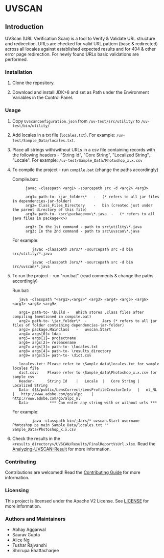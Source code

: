 # UVSCAN

## Introduction

UVScan (URL Verification Scan) is a tool to Verify & Validate URL structure and redirection. URLs are checked for valid URL pattern (base & redirected) across all locales against established expected results and for 404 & other error page redirection. For newly found URLs basic validations are performed.

### Installation

1. Clone the repository.

2. Download and install JDK>8 and set as Path under the Environment Variables in the Control Panel.

### Usage

1. Copy `UvScanConfiguration.json` from `/uv-test/src/utility/` to `/uv-test/bin/utility/`

2. Add locales in a txt file (`locales.txt`). For example:  `/uv-test/Sample_Data/locales.txt`.

3. Place all strings with/without URLs in a csv file containing records with the following headers -  "String Id", "Core String", "Localized String", "Locale". For example:  `/uv-test/Sample_Data/Photoshop_x.x.csv`

4. To compile the project - run `compile.bat` (change the paths accordingly)

    Compile.bat: 
            
             javac -classpath <arg1> -sourcepath src -d <arg2> <arg3>

             arg1= path-to- \jar_folder\*	-	(* refers to all jar files in dependencies-jar-folder)
             arg2= Class_Files_Directory	-	bin (created just under the parent directory of this file)
             arg3= path-to- \src\package<x>\*.java	-	(* refers to all java files in package<x>)

             arg3: In the 1st command - path to src\utility\*.java 
             arg3: In the 2nd command - path to src\uvscan\*.java 
     
    For example:
    
                javac -classpath Jars/* -sourcepath src -d bin src/utility/*.java
                
                javac -classpath Jars/* -sourcepath src -d bin src/uvscan/*.java


5. To run the project - run "run.bat" (read comments & change the paths accordingly)

    Run.bat:  
          
          java -classpath "<arg1>;<arg2>" <arg3> <arg4> <arg5> <arg6> <arg7> <arg8> <arg9>

          arg1= path-to- \build	-	Which stores .class files after compiling (mentioned in compile.bat)
          arg2= path-to- \jar_folder\*	-       Jars (* refers to all jar files of folder containing dependencies-jar-folder)
          arg3= package.MainClass	-	uvscan.Start
          arg4= args[0]= ldap
          arg5= args[1]= projectname
          arg6= args[2]= releasename
          arg7= args[3]= path-to- \locales.txt
          arg8= args[4]= path-to- \results_directory
          arg9= args[5]= path-to- \dict.csv	
          
          locales.txt: Please refer to \Sample_data\locales.txt for sample locales file 
          dict.csv:    Please refer to \Sample_data\Photoshop_x.x.csv for sample csv 
          Header-      String Id	|	Locale	|	Core String	|	Localized String
          Data-	$$$/public/LensCorrect/LensProfileCreatorInfo	|	nl_NL	|	http://www.adobe.com/go/alpc	|	http://www.adobe.com/go/alpc_nl
          Data-         *** Can enter any string with or without urls ***
          
    For example: 
                
                java -classpath bin/;Jars/* uvscan.Start username Photoshop ps_main Sample_Data/locales.txt "" Sample_Data/Photoshop_x.x.csv
                
6. Check the results in the `<results_directory>/UVSCAN/Results/FinalReportVsUrl.xlsx`. Read the [Analyzing-UVSCAN-Result](uv-test/Analyzing-UVSCAN-Result.txt) for more information.


### Contributing

Contributions are welcomed! Read the [Contributing Guide](.github/CONTRIBUTING.md) for more information.

### Licensing

This project is licensed under the Apache V2 License. See [LICENSE](LICENSE) for more information.

### Authors and Maintainers

* Abhay Aggarwal
* Saurav Gupta
* Alice Ng
* Tushar Rajvanshi
* Shrirupa Bhattacharjee
